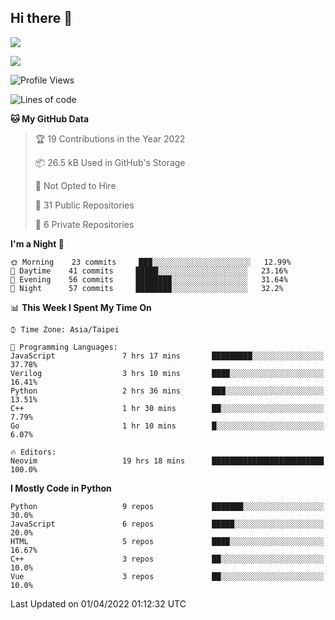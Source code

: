 ## Hi there 👋

![](https://github-readme-stats.vercel.app/api?username=CSY54&theme=nord&show_icons=true)

![](https://github-readme-stats.vercel.app/api/top-langs/?username=CSY54&theme=nord&layout=compact&card_width=445)

<!--START_SECTION:waka-->
![Profile Views](http://img.shields.io/badge/Profile%20Views-21-blue)

![Lines of code](https://img.shields.io/badge/From%20Hello%20World%20I%27ve%20Written-116%20Thousand%20lines%20of%20code-blue)

**🐱 My GitHub Data** 

> 🏆 19 Contributions in the Year 2022
 > 
> 📦 26.5 kB Used in GitHub's Storage 
 > 
> 🚫 Not Opted to Hire
 > 
> 📜 31 Public Repositories 
 > 
> 🔑 6 Private Repositories  
 > 
**I'm a Night 🦉** 

```text
🌞 Morning    23 commits     ███░░░░░░░░░░░░░░░░░░░░░░   12.99% 
🌆 Daytime    41 commits     █████░░░░░░░░░░░░░░░░░░░░   23.16% 
🌃 Evening    56 commits     ████████░░░░░░░░░░░░░░░░░   31.64% 
🌙 Night      57 commits     ████████░░░░░░░░░░░░░░░░░   32.2%

```


📊 **This Week I Spent My Time On** 

```text
⌚︎ Time Zone: Asia/Taipei

💬 Programming Languages: 
JavaScript               7 hrs 17 mins       █████████░░░░░░░░░░░░░░░░   37.78% 
Verilog                  3 hrs 10 mins       ████░░░░░░░░░░░░░░░░░░░░░   16.41% 
Python                   2 hrs 36 mins       ███░░░░░░░░░░░░░░░░░░░░░░   13.51% 
C++                      1 hr 30 mins        ██░░░░░░░░░░░░░░░░░░░░░░░   7.79% 
Go                       1 hr 10 mins        █░░░░░░░░░░░░░░░░░░░░░░░░   6.07%

🔥 Editors: 
Neovim                   19 hrs 18 mins      █████████████████████████   100.0%

```

**I Mostly Code in Python** 

```text
Python                   9 repos             ███████░░░░░░░░░░░░░░░░░░   30.0% 
JavaScript               6 repos             █████░░░░░░░░░░░░░░░░░░░░   20.0% 
HTML                     5 repos             ████░░░░░░░░░░░░░░░░░░░░░   16.67% 
C++                      3 repos             ██░░░░░░░░░░░░░░░░░░░░░░░   10.0% 
Vue                      3 repos             ██░░░░░░░░░░░░░░░░░░░░░░░   10.0%

```



 Last Updated on 01/04/2022 01:12:32 UTC
<!--END_SECTION:waka-->

<!--
**CSY54/CSY54** is a ✨ _special_ ✨ repository because its `README.md` (this file) appears on your GitHub profile.

Here are some ideas to get you started:

- 🔭 I’m currently working on ...
- 🌱 I’m currently learning ...
- 👯 I’m looking to collaborate on ...
- 🤔 I’m looking for help with ...
- 💬 Ask me about ...
- 📫 How to reach me: ...
- 😄 Pronouns: ...
- ⚡ Fun fact: ...
-->

